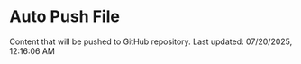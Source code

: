 # Auto Push File

Content that will be pushed to GitHub repository.
Last updated: 07/20/2025, 12:16:06 AM